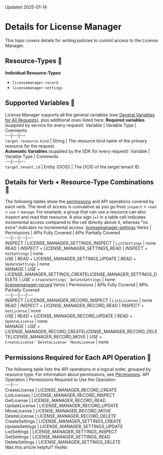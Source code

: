 Updated 2025-01-14
# Details for License Manager
This topic covers details for writing policies to control access to the License Manager.
## Resource-Types 🔗 
**Individual Resource-Types**
  * `licensemanager-record`
  * `licensemanager-settings`


## Supported Variables 🔗 
License Manager supports all the general variables (see [General Variables for All Requests](https://docs.oracle.com/en-us/iaas/Content/Identity/Reference/policyreference.htm#General)), plus additional ones listed here:
**Required variables** (supplied by service for every request):
Variable | Variable Type | Comments  
---|---|---  
`target.resource.kind` | String | The resource kind name of the primary resource for the request.  
**Automatic Variables** (supplied by the SDK for every request):
Variable | Variable Type | Comments  
---|---|---  
`target.tenant.id` | Entity (OCID) | The OCID of the target tenant ID.  
## Details for Verb + Resource-Type Combinations 🔗 
The following tables show the [permissions](https://docs.oracle.com/iaas/Content/Identity/policies/permissions.htm) and API operations covered by each verb. The level of access is cumulative as you go from `inspect` > `read` > `use` > `manage`. For example, a group that can use a resource can also inspect and read that resource. A plus sign (+) in a table cell indicates incremental access compared to the cell directly above it, whereas "no extra" indicates no incremental access. 
[licensemanager-settings](https://docs.oracle.com/en-us/iaas/Content/Identity/Reference/licensemanagerpolicyreference.htm)
Verbs | Permissions | APIs Fully Covered | APIs Partially Covered  
---|---|---|---  
INSPECT | LICENSE_MANAGER_SETTINGS_INSPECT | `ListSettings` |  none  
READ |  _INSPECT_ + LICENSE_MANAGER_SETTINGS_READ |  _INSPECT_ + `GetSettings` | none  
USE |  _READ_ + LICENSE_MANAGER_SETTINGS_UPDATE |  _READ_ + `UpdateSettings` | none  
MANAGE |  _USE_ + LICENSE_MANAGER_SETTINGS_CREATELICENSE_MANAGER_SETTINGS_DELETE |  _USE_ + `CreateSettings``DeleteSettings` | none  
[licensemanager-record](https://docs.oracle.com/en-us/iaas/Content/Identity/Reference/licensemanagerpolicyreference.htm)
Verbs | Permissions | APIs Fully Covered | APIs Partially Covered  
---|---|---|---  
INSPECT | LICENSE_MANAGER_RECORD_INSPECT | `ListLicenses` |  none  
READ |  _INSPECT_ + LICENSE_MANAGER_RECORD_READ |  _INSPECT_ + `GetLicense` | none  
USE |  _READ_ + LICENSE_MANAGER_RECORD_UPDATE |  _READ_ + `UpdateLicense` | none  
MANAGE |  _USE_ + LICENSE_MANAGER_RECORD_CREATELICENSE_MANAGER_RECORD_DELETELICENSE_MANAGER_RECORD_MOVE |  _USE_ + `CreateLicense``DeleteLicense``MoveLicense` | none  
## Permissions Required for Each API Operation 🔗 
The following table lists the API operations in a logical order, grouped by resource type. For information about permissions, see [Permissions](https://docs.oracle.com/en-us/iaas/Content/Identity/Concepts/policyadvancedfeatures.htm#Permissi).
API Operation | Permissions Required to Use the Operation  
---|---  
CreateLicense | LICENSE_MANAGER_RECORD_CREATE  
ListLicenses | LICENSE_MANAGER_RECORD_INSPECT  
GetLicense | LICENSE_MANAGER_RECORD_READ  
UpdateLicense | LICENSE_MANAGER_RECORD_UPDATE  
MoveLicense | LICENSE_MANAGER_RECORD_MOVE  
DeleteLicense | LICENSE_MANAGER_RECORD_DELETE  
CreateSettings | LICENSE_MANAGER_SETTINGS_CREATE  
UpdateSettings | LICENSE_MANAGER_SETTINGS_UPDATE  
ListSettings | LICENSE_MANAGER_SETTINGS_INSPECT  
GetSettings | LICENSE_MANAGER_SETTINGS_READ  
DeleteSettings | LICENSE_MANAGER_SETTINGS_DELETE  
Was this article helpful?
YesNo

